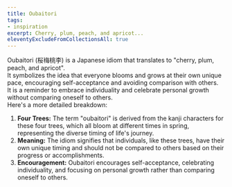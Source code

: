 ```yaml
---
title: Oubaitori
tags: 
- inspiration
excerpt: Cherry, plum, peach, and apricot...
eleventyExcludeFromCollectionsAll: true
---
```


Oubaitori (桜梅桃李) is a Japanese idiom that translates to "cherry, plum, peach, and apricot".    
It symbolizes the idea that everyone blooms and grows at their own unique pace, encouraging self-acceptance and avoiding comparison with others.    
It is a reminder to embrace individuality and celebrate personal growth without comparing oneself to others.    
Here's a more detailed breakdown:   
1. **Four Trees:** The term "oubaitori" is derived from the kanji characters for these four trees, which all bloom at different times in spring, representing the diverse timing of life's journey. 
2. **Meaning:** The idiom signifies that individuals, like these trees, have their own unique timing and should not be compared to others based on their progress or accomplishments. 
3. **Encouragement:** Oubaitori encourages self-acceptance, celebrating individuality, and focusing on personal growth rather than comparing oneself to others. 